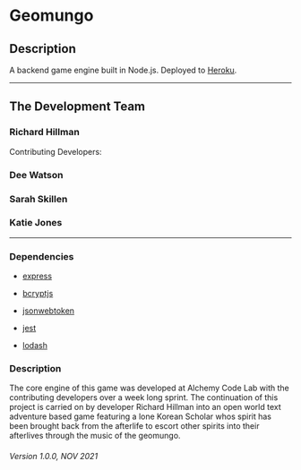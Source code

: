 # Geomungo

## Description

A backend game engine built in Node.js. Deployed to [Heroku](https://desolate-coast-32054.herokuapp.com/).

--- 

## The Development Team
  ### Richard Hillman

Contributing Developers: 
  ### Dee Watson
  ### Sarah Skillen
  ### Katie Jones

---

### Dependencies

* [express](https://expressjs.com/)

* [bcryptjs](https://www.npmjs.com/package/bcryptjs)

* [jsonwebtoken](https://www.npmjs.com/package/jsonwebtoken)

* [jest](https://nodejs.org/en/)

* [lodash](https://lodash.com/)

### Description 

The core engine of this game was developed at Alchemy Code Lab with the contributing developers over a week long sprint. The continuation of this project is carried on by developer Richard Hillman into an open world text adventure based game featuring a lone Korean Scholar whos spirit has been brought back from the afterlife to escort other spirits into their afterlives through the music of the geomungo. 

###### Version 1.0.0, NOV 2021
